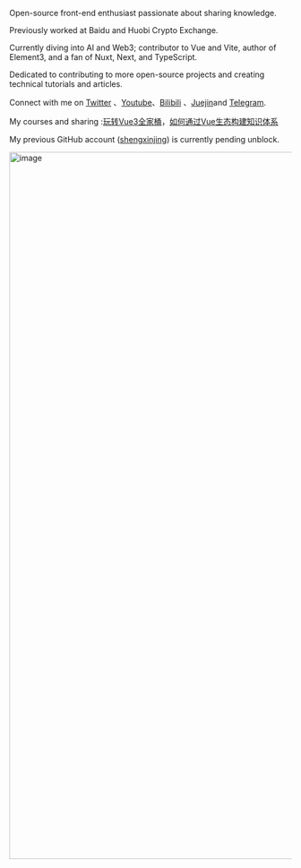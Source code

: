 Open-source front-end enthusiast passionate about sharing knowledge.

Previously worked at Baidu and Huobi Crypto Exchange.

Currently diving into AI and Web3; contributor to Vue and Vite, author of Element3, and a fan of Nuxt, Next, and TypeScript.

Dedicated to contributing to more open-source projects and creating technical tutorials and articles.

Connect with me on [Twitter](https://x.com/shengxj1) 、[Youtube](https://www.youtube.com/@shengxj)、[Bilibili](https://space.bilibili.com/26995758?) 、[Juejin](https://juejin.cn/user/1556564194370270/posts)and [Telegram](https://t.me/shengxj).

My courses and sharing :[玩转Vue3全家桶](https://time.geekbang.org/column/intro/100094401)，[如何通过Vue生态构建知识体系](https://drive.google.com/file/d/1k93xZc_kBm4gABxApogYA1AdwFm1ut3V/view?usp=sharing)

My previous GitHub account ([shengxinjing](https://github.com/shengxinjing)) is currently pending unblock.

<img width="1263" alt="image" src="https://github.com/user-attachments/assets/d54e986c-990e-4ceb-b341-f00c78db6a19">

<!--
**shengxj1/shengxj1** is a ✨ _special_ ✨ repository because its `README.md` (this file) appears on your GitHub profile.

Here are some ideas to get you started:

- 🔭 I’m currently working on ...
- 🌱 I’m currently learning ...
- 👯 I’m looking to collaborate on ...
- 🤔 I’m looking for help with ...
- 💬 Ask me about ...
- 📫 How to reach me: ...
- 😄 Pronouns: ...
- ⚡ Fun fact: ...
-->
